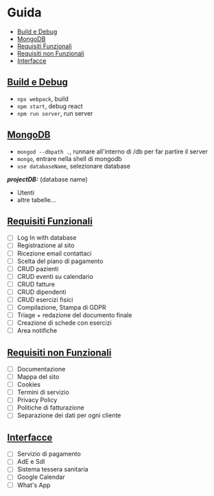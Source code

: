 # Guida

- [Build e Debug](#build-e-debug)
- [MongoDB](#mongodb)
- [Requisiti Funzionali](#requisiti-funzionali)
- [Requisiti non Funzionali](#requisiti-non-funzionali)
- [Interfacce](#interfacce)

## <u>Build e Debug</u>

- `npx webpack`, build
- `npm start`, debug react
- `npm run server`, run server

## <u>MongoDB</u>

- `mongod --dbpath .`, runnare all'interno di /db per far partire il server
- `mongo`, entrare nella shell di mongodb
- `use databaseName`, selezionare database

***projectDB:*** (database name)

- Utenti
- altre tabelle...

## <u>Requisiti Funzionali</u>

- [ ] Log In with database
- [ ] Registrazione al sito
- [ ] Ricezione email contattaci
- [ ] Scelta del piano di pagamento
- [ ] CRUD pazienti
- [ ] CRUD eventi su calendario
- [ ] CRUD fatture
- [ ] CRUD dipendenti
- [ ] CRUD esercizi fisici
- [ ] Compilazione, Stampa di GDPR
- [ ] Triage + redazione del documento finale
- [ ] Creazione di schede con esercizi
- [ ] Area notifiche

## <u>Requisiti non Funzionali</u>

- [ ] Documentazione
- [ ] Mappa del sito
- [ ] Cookies
- [ ] Termini di servizio
- [ ] Privacy Policy
- [ ] Politiche di fatturazione
- [ ] Separazione dei dati per ogni cliente

## <u>Interfacce</u>

- [ ] Servizio di pagamento
- [ ] AdE e SdI
- [ ] Sistema tessera sanitaria
- [ ] Google Calendar
- [ ] What's App